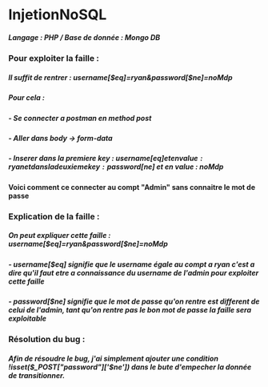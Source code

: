 
# InjetionNoSQL 
##### Langage : PHP / Base de donnée : Mongo DB

### Pour exploiter la faille :
##### Il suffit de rentrer : username[$eq]=ryan&password[$ne]=noMdp
##### Pour cela : 
##### - Se connecter a postman en method post 
##### - Aller dans body -> form-data
##### - Inserer dans la premiere key : username[$eq] et en value : ryan et dans la deuxieme key : password[$ne] et en value : noMdp
#### Voici comment ce connecter au compt "Admin" sans connaitre le mot de passe 
### Explication de la faille :
##### On peut expliquer cette faille : username[$eq]=ryan&password[$ne]=noMdp 
##### - username[$eq] signifie que le username égale au compt a ryan c'est a dire qu'il faut etre a connaissance du username de l'admin pour exploiter cette faille
##### - password[$ne] signifie que le mot de passe qu'on rentre est different de celui de l'admin, tant qu'on rentre pas le bon mot de passe la faille sera exploitable
### Résolution du bug : 
##### Afin de résoudre le bug, j'ai simplement ajouter une condition !isset($_POST["password"]['$ne']) dans le bute d'empecher la donnée de transitionner.